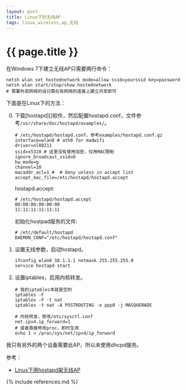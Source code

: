 ```yaml
---
layout: post
title: Linux下的无线AP
tags: linux,wireless,ap,无线
---
```


{{ page.title }}
================

在Windows 7下建立无线AP只需要两行命令：

	netsh wlan set hostednetwork mode=allow ssid=yourssid key=password
	netsh wlan start/stop/show hostednetwork
	# 需要外部网络的话只需在有网络的连接上建立共享即可

下面是在Linux下的方法：

0.	下载[hostapd][]软件，然后配置hostapd.conf，文件参考`/usr/share/doc/hostapd/examples/`。

		# /etc/hostapd/hostapd.conf，参考examples/hostapd.conf.gz
		interface=wlan0 # ath0 for madwifi
		driver=nl80211
		ssid=x5310 # 这里没有使用加密，仅用MAC限制
		ignore_broadcast_ssid=0
		hw_mode=g
		channel=10
		macaddr_acl=1 #  # deny unless in accept list
		accept_mac_file=/etc/hostapd/hostapd.accept

	hostapd.accept:

		# /etc/hostapd/hostapd.accept
		00:00:00:00:00:00
		11:11:11:11:11:11

	初始化hostpad服务的文件:

		# /etc/default/hostapd
		DAEMON_CONF="/etc/hostapd/hostapd.conf"

1.	设置无线参数，启动hostapd。

		ifconfig wlan0 10.1.1.1 netmask 255.255.255.0
		service hostapd start

2.	设置iptables，启用内核转发。

		# 我的iptables本就是空的
		iptables -F
		iptables -F -t nat
		iptables -t nat -A POSTROUTING -o ppp0 -j MASQUERADE

		# 内核转发，修改/etc/sysctl.conf
		net.ipv4.ip_forward=1
		# 或者直接修改proc，即时生效
		echo 1 > /proc/sys/net/ipv4/ip_forward

我只有另外的两个设备需要此AP，所以未使用dhcpd服务。

参考：

* [Linux下用hostapd架无线AP](http://ihacklog.com/post/use-hostapd-to-setup-wireless-access-point-under-linux.html)

{% include references.md %}
